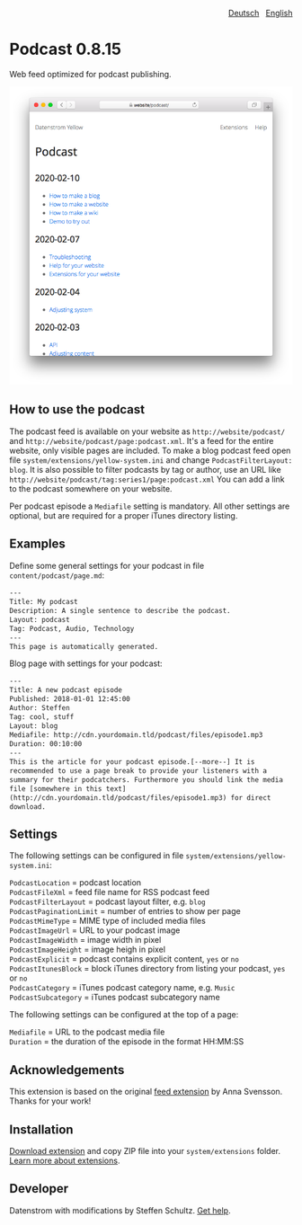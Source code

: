 <p align="right"><a href="README-de.md">Deutsch</a> &nbsp; <a href="README.md">English</a></p>

# Podcast 0.8.15

Web feed optimized for podcast publishing.

<p align="center"><img src="podcast-screenshot.png?raw=true" alt="Screenshot"></p>

## How to use the podcast

The podcast feed is available on your website as `http://website/podcast/` and `http://website/podcast/page:podcast.xml`. It's a feed for the entire website, only visible pages are included. To make a blog podcast feed open file `system/extensions/yellow-system.ini` and change `PodcastFilterLayout: blog`. It is also possible to filter podcasts by tag or author, use an URL like `http://website/podcast/tag:series1/page:podcast.xml` You can add a link to the podcast somewhere on your website. 

Per podcast episode a `Mediafile` setting is mandatory. All other settings are optional, but are required for a proper iTunes directory listing.

## Examples

Define some general settings for your podcast in file `content/podcast/page.md`: 

```
---
Title: My podcast
Description: A single sentence to describe the podcast.
Layout: podcast
Tag: Podcast, Audio, Technology
---
This page is automatically generated.
```

Blog page with settings for your podcast:

```
---
Title: A new podcast episode
Published: 2018-01-01 12:45:00
Author: Steffen
Tag: cool, stuff
Layout: blog
Mediafile: http://cdn.yourdomain.tld/podcast/files/episode1.mp3
Duration: 00:10:00
---
This is the article for your podcast episode.[--more--] It is recommended to use a page break to provide your listeners with a summary for their podcatchers. Furthermore you should link the media file [somewhere in this text](http://cdn.yourdomain.tld/podcast/files/episode1.mp3) for direct download. 
```

## Settings

The following settings can be configured in file `system/extensions/yellow-system.ini`:

`PodcastLocation` = podcast location  
`PodcastFileXml` = feed file name for RSS podcast feed  
`PodcastFilterLayout` = podcast layout filter, e.g. `blog`  
`PodcastPaginationLimit` = number of entries to show per page  
`PodcastMimeType` = MIME type of included media files  
`PodcastImageUrl` = URL to your podcast image  
`PodcastImageWidth` = image width in pixel  
`PodcastImageHeight` = image heigh in pixel  
`PodcastExplicit` = podcast contains explicit content, `yes` or `no`  
`PodcastItunesBlock` = block iTunes directory from listing your podcast, `yes` or `no`  
`PodcastCategory` = iTunes podcast category name, e.g. `Music`  
`PodcastSubcategory` = iTunes podcast subcategory name  

The following settings can be configured at the top of a page:

`Mediafile` = URL to the podcast media file  
`Duration` = the duration of the episode in the format HH:MM:SS  

## Acknowledgements

This extension is based on the original [feed extension](https://github.com/annaesvensson/yellow-feed) by Anna Svensson. Thanks for your work!

## Installation

[Download extension](https://github.com/datenstrom/yellow-extensions/raw/main/downloads/podcast.zip) and copy ZIP file into your `system/extensions` folder. [Learn more about extensions](https://github.com/annaesvensson/yellow-update).

## Developer

Datenstrom with modifications by Steffen Schultz. [Get help](https://datenstrom.se/yellow/help/).
